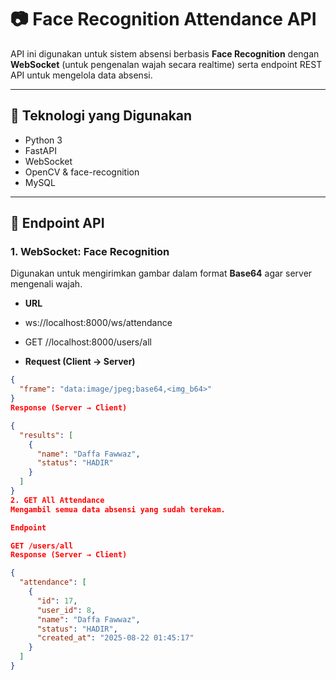 # 📷 Face Recognition Attendance API

API ini digunakan untuk sistem absensi berbasis **Face Recognition** dengan **WebSocket** (untuk pengenalan wajah secara realtime) serta endpoint REST API untuk mengelola data absensi.

---

## 🚀 Teknologi yang Digunakan
- Python 3
- FastAPI
- WebSocket
- OpenCV & face-recognition
- MySQL

---

## 🔌 Endpoint API

### 1. WebSocket: Face Recognition
Digunakan untuk mengirimkan gambar dalam format **Base64** agar server mengenali wajah.

- **URL**
- ws://localhost:8000/ws/attendance
- GET //localhost:8000/users/all

- **Request (Client → Server)**
```json
{
  "frame": "data:image/jpeg;base64,<img_b64>"
}
Response (Server → Client)

{
  "results": [
    {
      "name": "Daffa Fawwaz",
      "status": "HADIR"
    }
  ]
}
2. GET All Attendance
Mengambil semua data absensi yang sudah terekam.

Endpoint

GET /users/all
Response (Server → Client)

{
  "attendance": [
    {
      "id": 17,
      "user_id": 8,
      "name": "Daffa Fawwaz",
      "status": "HADIR",
      "created_at": "2025-08-22 01:45:17"
    }
  ]
}
